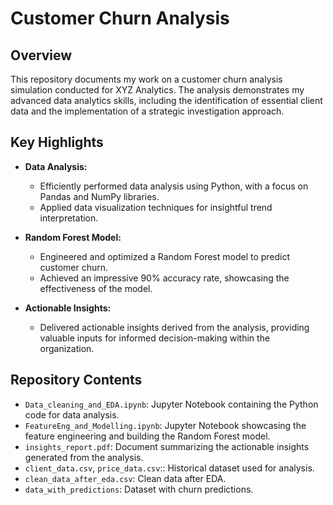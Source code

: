 # Customer Churn Analysis

## Overview

This repository documents my work on a customer churn analysis simulation conducted for XYZ Analytics. The analysis demonstrates my advanced data analytics skills, including the identification of essential client data and the implementation of a strategic investigation approach.

## Key Highlights

- **Data Analysis:**
  - Efficiently performed data analysis using Python, with a focus on Pandas and NumPy libraries.
  - Applied data visualization techniques for insightful trend interpretation.

- **Random Forest Model:**
  - Engineered and optimized a Random Forest model to predict customer churn.
  - Achieved an impressive 90% accuracy rate, showcasing the effectiveness of the model.

- **Actionable Insights:**
  - Delivered actionable insights derived from the analysis, providing valuable inputs for informed decision-making within the organization.

## Repository Contents

- `Data_cleaning_and_EDA.ipynb`: Jupyter Notebook containing the Python code for data analysis.
- `FeatureEng_and_Modelling.ipynb`: Jupyter Notebook showcasing the feature engineering and building the Random Forest model.
- `insights_report.pdf`: Document summarizing the actionable insights generated from the analysis.
- `client_data.csv`, `price_data.csv`:: Historical dataset used for analysis.
- `clean_data_after_eda.csv`: Clean data after EDA.
- `data_with_predictions`: Dataset with churn predictions.
